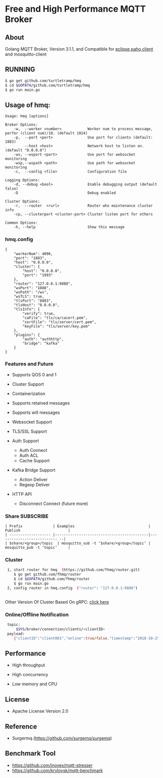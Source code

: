 Free and High Performance MQTT Broker 
============

## About
Golang MQTT Broker, Version 3.1.1, and Compatible
for [eclipse paho client](https://github.com/eclipse?utf8=%E2%9C%93&q=mqtt&type=&language=) and mosquitto-client

## RUNNING
```bash
$ go get github.com/turtletramp/hmq
$ cd $GOPATH/github.com/turtletramp/hmq
$ go run main.go
```

## Usage of hmq:
~~~
Usage: hmq [options]

Broker Options:
    -w,  --worker <number>            Worker num to process message, perfer (client num)/10. (default 1024)
    -p,  --port <port>                Use port for clients (default: 1883)
         --host <host>                Network host to listen on. (default "0.0.0.0")
    -ws, --wsport <port>              Use port for websocket monitoring
    -wsp,--wspath <path>              Use path for websocket monitoring
    -c,  --config <file>              Configuration file

Logging Options:
    -d, --debug <bool>                Enable debugging output (default false)
    -D                                Debug enabled

Cluster Options:
    -r,  --router  <rurl>             Router who maintenance cluster info
    -cp, --clusterport <cluster-port> Cluster listen port for others

Common Options:
    -h, --help                        Show this message
~~~

### hmq.config
~~~
{
	"workerNum": 4096,
	"port": "1883",
	"host": "0.0.0.0",
	"cluster": {
		"host": "0.0.0.0",
		"port": "1993"
	},
	"router": "127.0.0.1:9888",
	"wsPort": "1888",
	"wsPath": "/ws",
	"wsTLS": true,
	"tlsPort": "8883",
	"tlsHost": "0.0.0.0",
	"tlsInfo": {
		"verify": true,
		"caFile": "tls/ca/cacert.pem",
		"certFile": "tls/server/cert.pem",
		"keyFile": "tls/server/key.pem"
	},
	"plugins": {
		"auth": "authhttp",
		"bridge": "kafka"
	}
}
~~~

### Features and Future

* Supports QOS 0 and 1

* Cluster Support

* Containerization

* Supports retained messages

* Supports will messages  

* Websocket Support

* TLS/SSL Support

* Auth Support
	* Auth Connect
	* Auth ACL
	* Cache Support

* Kafka Bridge Support
	* Action Deliver
	* Regexp Deliver

* HTTP API
	* Disconnect Connect (future more)

### Share SUBSCRIBE
~~~
| Prefix              | Examples                                  | Publish                      |
| ------------------- |-------------------------------------------|--------------------------- --|
| $share/<group>/topic  | mosquitto_sub -t ‘$share/<group>/topic’ | mosquitto_pub -t ‘topic’     |
~~~

### Cluster
```bash
 1, start router for hmq  (https://github.com/fhmq/router.git)
 	$ go get github.com/fhmq/router
 	$ cd $GOPATH/github.com/fhmq/router
 	$ go run main.go
 2, config router in hmq.config  ("router": "127.0.0.1:9888")
 
```
Other Version Of Cluster Based On gRPC: [click here](https://github.com/fhmq/rhmq)

### Online/Offline Notification
```bash
 topic:
     $SYS/broker/connection/clients/<clientID>
 payload:
	{"clientID":"client001","online":true/false,"timestamp":"2018-10-25T09:32:32Z"}
```

## Performance

* High throughput

* High concurrency

* Low memory and CPU


## License

* Apache License Version 2.0


## Reference

* Surgermq.(https://github.com/surgemq/surgemq)

## Benchmark Tool

* https://github.com/inovex/mqtt-stresser
* https://github.com/krylovsk/mqtt-benchmark
